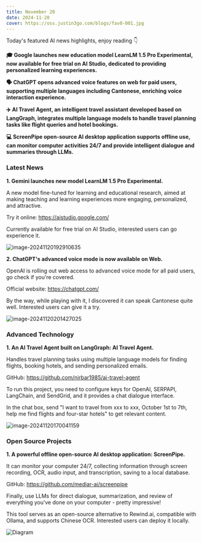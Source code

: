 ```yaml
---
title: November 20
date: 2024-11-20
cover: https://oss.justin3go.com/blogs/fav0-001.jpg
---
```


Today's featured AI news highlights, enjoy reading 👇

**🎓 Google launches new education model LearnLM 1.5 Pro Experimental, now available for free trial on AI Studio, dedicated to providing personalized learning experiences.**

**🗣️ ChatGPT opens advanced voice features on web for paid users, supporting multiple languages including Cantonese, enriching voice interaction experience.**

**✈️ AI Travel Agent, an intelligent travel assistant developed based on LangGraph, integrates multiple language models to handle travel planning tasks like flight queries and hotel bookings.**

**💻 ScreenPipe open-source AI desktop application supports offline use, can monitor computer activities 24/7 and provide intelligent dialogue and summaries through LLMs.**

### Latest News

**1. Gemini launches new model LearnLM 1.5 Pro Experimental.**

A new model fine-tuned for learning and educational research, aimed at making teaching and learning experiences more engaging, personalized, and attractive.

Try it online: https://aistudio.google.com/

Currently available for free trial on AI Studio, interested users can go experience it.

![image-20241120192910635](https://cdn.jsdelivr.net/gh/freelander/oss@master/ai-daily/2024-11-20/image-20241120192910635.png)

**2. ChatGPT's advanced voice mode is now available on Web.**

OpenAI is rolling out web access to advanced voice mode for all paid users, go check if you're covered.

Official website: https://chatgpt.com/

By the way, while playing with it, I discovered it can speak Cantonese quite well. Interested users can give it a try.

![image-20241120201427025](https://cdn.jsdelivr.net/gh/freelander/oss@master/ai-daily/2024-11-20/image-20241120201427025.png)

### Advanced Technology

**1. An AI Travel Agent built on LangGraph: AI Travel Agent.**

Handles travel planning tasks using multiple language models for finding flights, booking hotels, and sending personalized emails.

GitHub: https://github.com/nirbar1985/ai-travel-agent

To run this project, you need to configure keys for OpenAI, SERPAPI, LangChain, and SendGrid, and it provides a chat dialogue interface.

In the chat box, send "I want to travel from xxx to xxx, October 1st to 7th, help me find flights and four-star hotels" to get relevant content.

![image-20241120170041159](https://cdn.jsdelivr.net/gh/freelander/oss@master/ai-daily/2024-11-20/image-20241120170041159.png)

### Open Source Projects

**1. A powerful offline open-source AI desktop application: ScreenPipe.**

It can monitor your computer 24/7, collecting information through screen recording, OCR, audio input, and transcription, saving to a local database.

GitHub: https://github.com/mediar-ai/screenpipe

Finally, use LLMs for direct dialogue, summarization, and review of everything you've done on your computer - pretty impressive!

This tool serves as an open-source alternative to Rewind.ai, compatible with Ollama, and supports Chinese OCR. Interested users can deploy it locally.

![Diagram](https://cdn.jsdelivr.net/gh/freelander/oss@master/ai-daily/2024-11-20/diagram2.png)